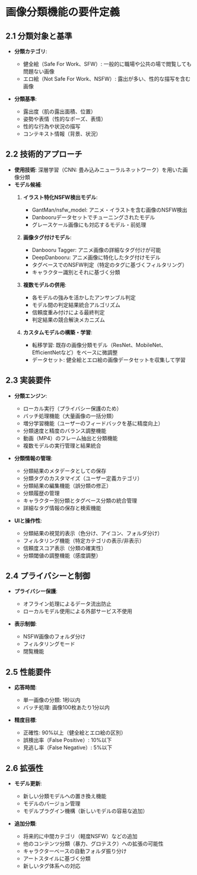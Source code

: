 # 画像分類機能の要件定義

## 2.1 分類対象と基準
- **分類カテゴリ**:
  - 健全絵（Safe For Work、SFW）: 一般的に職場や公共の場で閲覧しても問題ない画像
  - エロ絵（Not Safe For Work、NSFW）: 露出が多い、性的な描写を含む画像
  
- **分類基準**:
  - 露出度（肌の露出面積、位置）
  - 姿勢や表情（性的なポーズ、表情）
  - 性的な行為や状況の描写
  - コンテキスト情報（背景、状況）

## 2.2 技術的アプローチ
- **使用技術**: 深層学習（CNN: 畳み込みニューラルネットワーク）を用いた画像分類
- **モデル候補**:
  1. **イラスト特化NSFW検出モデル**:
     - GantMan/nsfw_model: アニメ・イラストを含む画像のNSFW検出
     - Danbooruデータセットでチューニングされたモデル
     - グレースケール画像にも対応するモデル・前処理
  
  2. **画像タグ付けモデル**:
     - Danbooru Tagger: アニメ画像の詳細なタグ付けが可能
     - DeepDanbooru: アニメ画像に特化したタグ付けモデル
     - タグベースでのNSFW判定（特定のタグに基づくフィルタリング）
     - キャラクター識別とそれに基づく分類
  
  3. **複数モデルの併用**:
     - 各モデルの強みを活かしたアンサンブル判定
     - モデル間の判定結果統合アルゴリズム
     - 信頼度重み付けによる最終判定
     - 判定結果の競合解決メカニズム
  
  4. **カスタムモデルの構築・学習**:
     - 転移学習: 既存の画像分類モデル（ResNet、MobileNet、EfficientNetなど）をベースに微調整
     - データセット: 健全絵とエロ絵の画像データセットを収集して学習

## 2.3 実装要件
- **分類エンジン**:
  - ローカル実行（プライバシー保護のため）
  - バッチ処理機能（大量画像の一括分類）
  - 増分学習機能（ユーザーのフィードバックを基に精度向上）
  - 分類速度と精度のバランス調整機能
  - 動画（MP4）のフレーム抽出と分類機能
  - 複数モデルの実行管理と結果統合

- **分類情報の管理**:
  - 分類結果のメタデータとしての保存
  - 分類タグのカスタマイズ（ユーザー定義カテゴリ）
  - 分類結果の編集機能（誤分類の修正）
  - 分類履歴の管理
  - キャラクター別分類とタグベース分類の統合管理
  - 詳細なタグ情報の保存と検索機能

- **UIと操作性**:
  - 分類結果の視覚的表示（色分け、アイコン、フォルダ分け）
  - フィルタリング機能（特定カテゴリの表示/非表示）
  - 信頼度スコア表示（分類の確実性）
  - 分類閾値の調整機能（感度調整）

## 2.4 プライバシーと制御
- **プライバシー保護**:
  - オフライン処理によるデータ流出防止
  - ローカルモデル使用による外部サービス不使用

- **表示制御**:
  - NSFW画像のフォルダ分け
  - フィルタリングモード
  - 閉覧機能

## 2.5 性能要件
- **応答時間**:
  - 単一画像の分類: 1秒以内
  - バッチ処理: 画像100枚あたり1分以内

- **精度目標**:
  - 正確性: 90%以上（健全絵とエロ絵の区別）
  - 誤検出率（False Positive）: 10%以下
  - 見逃し率（False Negative）: 5%以下

## 2.6 拡張性
- **モデル更新**:
  - 新しい分類モデルへの置き換え機能
  - モデルのバージョン管理
  - モデルプラグイン機構（新しいモデルの容易な追加）

- **追加分類**:
  - 将来的に中間カテゴリ（軽度NSFW）などの追加
  - 他のコンテンツ分類（暴力、グロテスク）への拡張の可能性
  - キャラクターベースの自動フォルダ振り分け
  - アートスタイルに基づく分類
  - 新しいタグ体系への対応